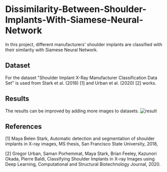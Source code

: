 # Dissimilarity-Between-Shoulder-Implants-With-Siamese-Neural-Network
In this project, different manufacturers' shoulder implants are classified with their similarity with Siamese Neural Network. 

## Dataset
For the dataset "Shoulder Implant X-Ray Manufacturer Classification Data Set" is used from Stark et al. (2018) [1] and Urban et al. (2020) [2] works.

## Results
The results can be improved by adding more images to datasets.
![result](https://github.com/icgncl/Dissimilarity-Between-Shoulder-Implants-with-Siamese-Neural-Network/blob/main/results.png?raw=true)


## References
[1] Maya Belen Stark, Automatic detection and segmentation of shoulder implants in X-ray images, MS thesis, San Francisco State University, 2018,

[2] Gregor Urban, Saman Porhemmat, Maya Stark, Brian Feeley, Kazunori Okada, Pierre Baldi, Classifying Shoulder Implants in X-ray Images using Deep Learning, Computational and Structural Biotechnology Journal, 2020.
